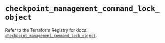 # `checkpoint_management_command_lock_object`

Refer to the Terraform Registry for docs: [`checkpoint_management_command_lock_object`](https://registry.terraform.io/providers/checkpointsw/checkpoint/2.11.0/docs/resources/management_command_lock_object).
